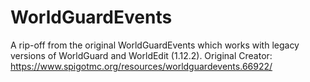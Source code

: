 # WorldGuardEvents
A rip-off from the original WorldGuardEvents which works with legacy versions of WorldGuard and WorldEdit (1.12.2). Original Creator: https://www.spigotmc.org/resources/worldguardevents.66922/
